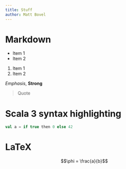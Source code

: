 ```yaml
---
title: Stuff
author: Matt Bovel
---
```


# Markdown

- Item 1
- Item 2

1. Item 1
2. Item 2

_Emphasis_, __Strong__

> Quote

# Scala 3 syntax highlighting

```scala
val a = if true then 0 else 42
```

# LaTeX

$$\phi = \frac{a}{b}$$
